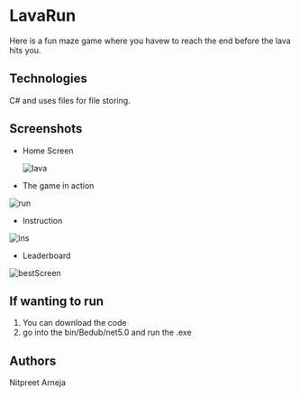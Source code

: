 # LavaRun

Here is a fun maze game where you havew to reach the end before the lava hits you. 

## Technologies 
C# and uses files for file storing.

## Screenshots
- Home Screen
  
  ![lava](https://github.com/NitpreetA/LavaRun/assets/98350822/a500fe68-76da-47cb-8cf7-1c02f7ca7d1f)


- The game in action
  
![run](https://github.com/NitpreetA/LavaRun/assets/98350822/5ffd8ad0-73df-436b-8c67-9ddcd8d84550)


- Instruction
  
![ins](https://github.com/NitpreetA/LavaRun/assets/98350822/7b9925c9-80e8-4183-b309-018f11994fa8)

- Leaderboard

![bestScreen](https://github.com/NitpreetA/LavaRun/assets/98350822/2b2d594b-eba3-412c-b5ed-c208d56217f5)


## If wanting to run 

1) You can download the code
2) go into the bin/Bedub/net5.0 and run the .exe


## Authors
Nitpreet Arneja
